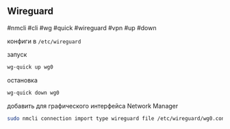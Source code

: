 ## Wireguard
#nmcli #cli #wg #quick #wireguard #vpn #up #down

конфиги в `/etc/wireguard`

запуск
```bash
wg-quick up wg0
```

остановка
```bash
wg-quick down wg0
```

добавить для графического интерфейса Network Manager
```bash
sudo nmcli connection import type wireguard file /etc/wireguard/wg0.conf
```